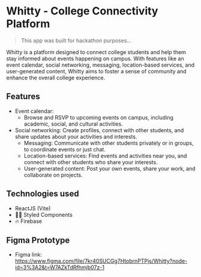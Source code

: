 # Whitty - College Connectivity Platform

> This app was built for hackathon purposes...

Whitty is a platform designed to connect college students and help them stay informed about events happening on campus. With features like an event calendar, social networking, messaging, location-based services, and user-generated content, Whitty aims to foster a sense of community and enhance the overall college experience.

## Features

- Event calendar: 
  - Browse and RSVP to upcoming events on campus, including academic, social, and cultural activities.
- Social networking: Create profiles, connect with other students, and share updates about your activities and interests.
  - Messaging: Communicate with other students privately or in groups, to coordinate events or just chat.
  - Location-based services: Find events and activities near you, and connect with other students who share your interests.
  - User-generated content: Post your own events, share your work, and collaborate on projects.

## Technologies used
- ReactJS (Vite)
- 💅🏻 Styled Components
- 🔥 Firebase

## Figma Prototype
- Figma link: https://www.figma.com/file/7kr40SUCGg7HtobrnPTPjs/Whitty?node-id=3%3A2&t=W7AZkTdRfhmjb07z-1
